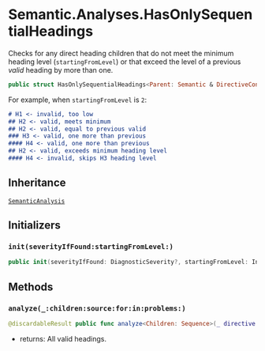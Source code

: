 # Semantic.Analyses.HasOnlySequentialHeadings

Checks for any direct heading children that do not meet the minimum heading level (`startingFromLevel`) or that exceed the level of a previous *valid* heading by more than one.

``` swift
public struct HasOnlySequentialHeadings<Parent: Semantic & DirectiveConvertible>: SemanticAnalysis 
```

For example, when `startingFromLevel` is `2`:

``` markdown
# H1 <- invalid, too low
## H2 <- valid, meets minimum
## H2 <- valid, equal to previous valid
### H3 <- valid, one more than previous
#### H4 <- valid, one more than previous
## H2 <- valid, exceeds minimum heading level
#### H4 <- invalid, skips H3 heading level
```

## Inheritance

[`SemanticAnalysis`](/SemanticAnalysis)

## Initializers

### `init(severityIfFound:startingFromLevel:)`

``` swift
public init(severityIfFound: DiagnosticSeverity?, startingFromLevel: Int) 
```

## Methods

### `analyze(_:children:source:for:in:problems:)`

``` swift
@discardableResult public func analyze<Children: Sequence>(_ directive: BlockDirective, children: Children, source: URL?, for bundle: DocumentationBundle, in context: DocumentationContext, problems: inout [Problem]) -> [Heading] where Children.Element == Markup 
```

  - returns: All valid headings.
